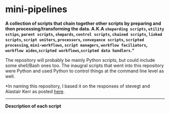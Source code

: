 # mini-pipelines
**A collection of scripts that chain together other scripts by preparing and then processing/transforming the data. A.K.A `sheperding scripts`, `utility sctips`, `parent scripts`, `shepards`, `control scripts`, `chained scripts`, `linked scripts`, `script uniters`, `processors`, `conveyance scripts`, `scripted processing`, `mini-workflows`, `script managers`, `workflow faciliators`, `workflow aides`,`scripted workflows`,`scripted data handlers`.**&ast;  
  
The repository will probably be mainly Python scripts, but could include some shell/Bash ones too. The inaugral scripts that went into this repository were Python and used Python to control things at the command line level as well.  
  
&ast;In naming this repository, I based it on the responses of stevegt and Alastair Kerr as posted [here](https://www.biostars.org/p/17696/).


---



**Description of each script**
